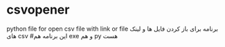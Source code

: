 # csvopener
python file for open csv file with link or file
برنامه برای باز کردن فایل ها و لینک های csv
#این برنامه هم exe و هم py هست 
